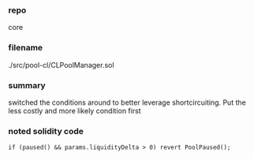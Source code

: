### repo 

core

### filename

./src/pool-cl/CLPoolManager.sol

### summary

switched the conditions around to better leverage shortcircuiting. Put the less costly and more likely condition first

### noted solidity code

```yul
if (paused() && params.liquidityDelta > 0) revert PoolPaused();
```

